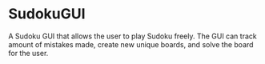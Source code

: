 # SudokuGUI
A Sudoku GUI that allows the user to play Sudoku freely. The GUI can track amount of mistakes made, create new unique boards, and solve the board for the user.
